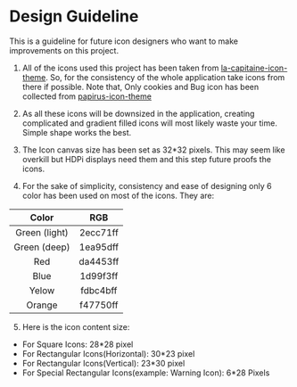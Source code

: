 
# Design Guideline

This is a guideline for future icon designers who want to make improvements on this project.

1. All of the icons used this project has been taken from [la-capitaine-icon-theme](https://github.com/keeferrourke/la-capitaine-icon-theme). So, for the consistency of the whole application take icons from there if possible. Note that, Only cookies and Bug icon has been collected from [papirus-icon-theme](https://github.com/PapirusDevelopmentTeam/papirus-icon-theme)

2. As all these icons will be downsized in the application, creating complicated and gradient filled icons will most likely waste your time. Simple shape works the best.

3. The Icon canvas size has been set as 32*32 pixels. This may seem like overkill but HDPi displays need them and this step future proofs the icons.

4. For the sake of simplicity, consistency and ease of designing only 6 color has been used on most of the icons. They are:



| Color           | RGB           |
| :-------------: |:-------------:|
| Green (light)   | 2ecc71ff      |
| Green (deep)    | 1ea95dff      |
| Red             | da4453ff      |
| Blue            | 1d99f3ff      |
| Yelow           | fdbc4bff      |
| Orange          | f47750ff      |


5. Here is the icon content size:

* For Square Icons: 28*28 pixel
* For Rectangular Icons(Horizontal): 30*23 pixel
* For Rectangular Icons(Vertical): 23*30 pixel
* For Special Rectangular Icons(example: Warning Icon): 6*28 Pixels

